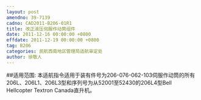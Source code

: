 ```yaml
---
layout: post
amendno: 39-7139
cadno: CAD2011-B206-01R1
title: 改正液压伺服作动筒组件
date: 2011-12-16 00:00:00 +0800
effdate: 2011-12-19 00:00:00 +0800
tag: B206
categories: 民航西南地区管理局适航审定处
author: 徐敬人
---
```


##适用范围:
本适航指令适用于装有件号为206-076-062-103伺服作动筒的所有206L、206L1、206L3型和序列号为从52001至52430的206L4型Bell Hellcopter Textron Canada直升机。

